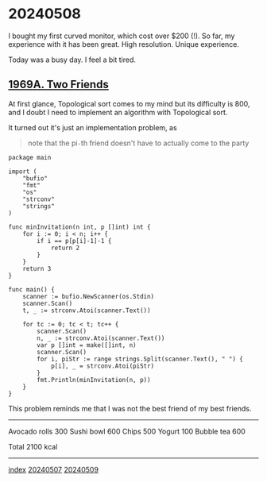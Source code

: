<head><meta name="viewport" content="width=device-width, initial-scale=1.0, user-scalable=yes" /></head>

# 20240508

I bought my first curved monitor, which cost over $200 (!). So far, my experience with it has been great. High resolution. Unique experience.

Today was a busy day. I feel a bit tired.

## [1969A. Two Friends](https://codeforces.com/problemset/problem/1969/A)

At first glance, Topological sort comes to my mind but its difficulty is 800, and I doubt I need to implement an algorithm with Topological sort. 

It turned out it\'s just an implementation problem, as

> note that the pi`-`th friend doesn\'t have to actually come to the party

```
package main

import (
	"bufio"
	"fmt"
	"os"
	"strconv"
	"strings"
)

func minInvitation(n int, p []int) int {
	for i := 0; i < n; i++ {
		if i == p[p[i]-1]-1 {
			return 2
		}
	}
	return 3
}

func main() {
	scanner := bufio.NewScanner(os.Stdin)
	scanner.Scan()
	t, _ := strconv.Atoi(scanner.Text())

	for tc := 0; tc < t; tc++ {
		scanner.Scan()
		n, _ := strconv.Atoi(scanner.Text())
		var p []int = make([]int, n)
		scanner.Scan()
		for i, piStr := range strings.Split(scanner.Text(), " ") {
			p[i], _ = strconv.Atoi(piStr)
		}
		fmt.Println(minInvitation(n, p))
	}
}
```

This problem reminds me that I was not the best friend of my best friends.

---

Avocado rolls 300
Sushi bowl 600
Chips 500
Yogurt 100
Bubble tea 600

Total 2100 kcal

---

[index](../../index.html)
[20240507](20240507.html)
[20240509](20240509.html)

